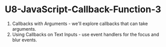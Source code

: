# U8-JavaScript-Callback-Function-3

1. Callbacks with Arguments - we'll explore callbacks that can take arguments.
2. Using Callbacks on Text Inputs - use event handlers for the focus and blur events.
 

